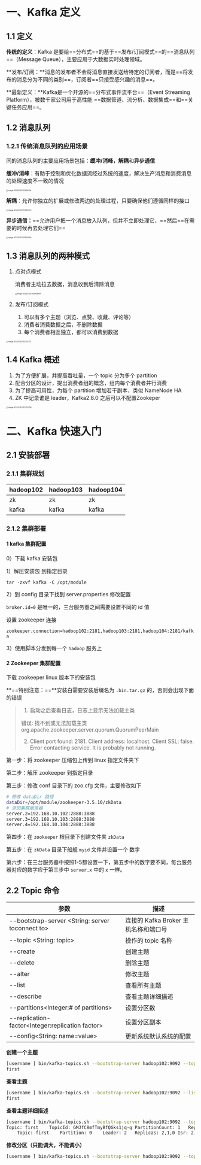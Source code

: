 # 一、Kafka 定义

## 1.1 定义

**传统的定义**：Kafka 是要给==分布式==的基于==发布/订阅模式==的==消息队列==（Message Queue），主要应用于大数据实时处理领域。

**发布/订阅：**消息的发布者不会将消息直接发送给特定的订阅者，而是==将发布的消息分为不同的类别==，订阅者==只接受感兴趣的消息==。

**最新定义：**Kafka是一个开源的==分布式事件流平台==（Event Streaming Platform），被数千家公司用于高性能 ==数据管道、流分析、数据集成==和==关键任务应用==。



## 1.2 消息队列

### 1.2.1 传统消息队列的应用场景

同的消息队列的主要应用场景包括：**缓冲/消峰，解耦**和**异步通信**

**缓冲/消峰**：有助于控制和优化数据流经过系统的速度，解决生产消息和消费消息的处理速度不一致的情况

<img src="https://lixianghong.oss-cn-beijing.aliyuncs.com/typore/image-20220302151259234.png" alt="image-20220302151259234" style="zoom: 33%;" />

**解耦**：允许你独立的扩展或修改两边的处理过程，只要确保他们遵循同样的接口

<img src="https://lixianghong.oss-cn-beijing.aliyuncs.com/typore/image-20220302151530503.png" alt="image-20220302151530503" style="zoom:33%;" />

**异步通信：**==允许用户把一个消息放入队列，但并不立即处理它，==然后==在需要的时候再去处理它们==

<img src="https://lixianghong.oss-cn-beijing.aliyuncs.com/typore/image-20220302151822840.png" alt="image-20220302151822840" style="zoom:33%;" />

## 1.3 消息队列的两种模式

1. 点对点模式

   消费者主动拉去数据，消息收到后清除消息

   <img src="https://lixianghong.oss-cn-beijing.aliyuncs.com/typore/image-20220302162643664.png" alt="image-20220302162643664" style="zoom: 33%;" />

2. 发布/订阅模式
   1. 可以有多个主题（浏览、点赞、收藏、评论等）
   2. 消费者消费数据之后，不删除数据
   3. 每个消费者相互独立，都可以消费到数据

<img src="https://lixianghong.oss-cn-beijing.aliyuncs.com/typore/image-20220302162752317.png" alt="image-20220302162752317" style="zoom: 33%;" />



## 1.4 Kafka 概述

1. 为了方便扩展，并提高吞吐量，一个 topic 分为多个 partition
2. 配合分区的设计，提出消费者组的概念，组内每个消费者并行消费
3. 为了提高可用性，为每个 partition 增加若干副本，类似 NameNode HA
4. ZK 中记录谁是 leader，Kafka2.8.0 之后可以不配置Zookeper

<img src="https://lixianghong.oss-cn-beijing.aliyuncs.com/typore/image-20220302163703799.png" alt="image-20220302163703799" style="zoom:33%;" />



# 二、Kafka 快速入门

## 2.1 安装部署

### 2.1.1 集群规划

| hadoop102 | hadoop103 | hadoop104 |
| --------- | --------- | --------- |
| zk        | zk        | zk        |
| kafka     | kafka     | kafka     |

### 2.1.2 集群部署

#### 1 kafka 集群配置

0）下载 kafka 安装包

1）解压安装包 到指定目录

`tar -zxvf kafka -C /opt/module`

2）到 config 目录下找到 server.properties 修改配置

`broker.id=0` 是唯一的，三台服务器之间需要设置不同的 id 值

设置 zookeeper 连接

`zookeeper.connection=hadoop102:2181,hadoop103:2181,hadoop104:2181/kafka`

3）使用脚本分发到每一个 `hadoop` 服务上



#### 2 Zookeeper 集群配置

下载 zookeeper linux 版本下的安装包

**==特别注意：==**安装白需要安装后缀名为 `.bin.tar.gz` 的，否则会出现下面的错误

> 1. 启动之后查看日志，日志上显示无法加载主类
>
> 错误: 找不到或无法加载主类 org.apache.zookeeper.server.quorum.QuorumPeerMain
>
> 2. Client port found: 2181. Client address: localhost. Client SSL: false. Error contacting service. It is probably not running.

第一步：将 zookeeper 压缩包上传到 linux 指定文件夹下

第二步：解压 zookeeper 到指定目录

第三步：修改 conf 目录下的 zoo.cfg 文件，主要修改如下

```bash
# 修改 dataDir 路径
dataDir=/opt/module/zookeeper-3.5.10/zkData
# 添加集群服务器
server.2=192.168.10.102:2888:3888
server.3=192.168.10.103:2888:3888
server.4=192.168.10.104:2888:3888
```

第四步：在 `zookeeper` 根目录下创建文件夹 `zkData`

第五步：在 `zkData` 目录下船舰 `myid` 文件并设置一个 数字

第六步：在三台服务器中按照1-5都设置一下，第五步中的数字要不同，每台服务器对应的数字应于第三步中	`server.x` 中的 `x` 一样。



## 2.2 Topic 命令

| 参数                                             | 描述                                 |
| ------------------------------------------------ | ------------------------------------ |
| --bootstrap-server <String: server toconnect to> | 连接的 Kafka Broker 主机名称和端口号 |
| --topic <String: topic>                          | 操作的 topic 名称                    |
| --create                                         | 创建主题                             |
| --delete                                         | 删除主题                             |
| --alter                                          | 修改主题                             |
| --list                                           | 查看所有主题                         |
| --describe                                       | 查看主题详细描述                     |
| --partitions<Integer:# of partitions>            | 设置分区数                           |
| --replication-factor<Integer:replication factor> | 设置分区副本                         |
| --config<String: name=value>                     | 更新系统默认系统的配置               |

**创建一个主题**

```bash
[username ] bin/kafka-topics.sh --bootstrap-server hadoop102:9092 --topic first --create --partitions 1 --replication-factor 3 
first
```

**查看主题**

```bash
[username ] bin/kafka-topics.sh --bootstrap-server hadoop102:9092 --list
first
```

**查看主题详细描述**

```bash
[username ] bin/kafka-topics.sh --bootstrap-server hadoop102:9092 --topic first --describe
Topic: first	TopicId: GMJfC8mfTmyBfQGks1jq-g	PartitionCount: 1	ReplicationFactor: 3	Configs: segment.bytes=1073741824
	Topic: first	Partition: 0	Leader: 2	Replicas: 2,1,0	Isr: 2,1,0
```

**修改分区（只能调大，不能调小）**

```bash
[username ] bin/kafka-topics.sh --bootstrap-server hadoop102:9092 --topic first --alter --partitions 3
```



































































































































